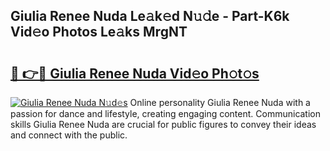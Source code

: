 ## Giulia Renee Nuda Le𝚊k𝚎d N𝚞𝚍e - Part-K6k Vid𝚎o Photos Le𝚊ks MrgNT

# <h2><a href="http://fbf0dn.evod.top/?m=Giulia+Renee+Nuda">🔗 👉🔴 Giulia Renee Nuda Vid𝚎o Ph𝚘t𝚘s</a></h2>

[![Giulia Renee Nuda N𝚞d𝚎s](https://i.imgur.com/8V9OHl7.gif)](http://fbf0dn.evod.top/?m=Giulia+Renee+Nuda)
Online personality Giulia Renee Nuda with a passion for dance and lifestyle, creating engaging content. Communication skills Giulia Renee Nuda are crucial for public figures to convey their ideas and connect with the public. 

